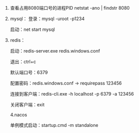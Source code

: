 1. 查看占用8080端口号的进程PID
   netstat -ano | findstr 8080

2. mysql：
   登录：mysql -uroot -p1234

   启动：net start mysql

3. redis：

   启动：redis-server.exe redis.windows.conf

   退出：ctrl+c
   
   默认端口号：6379
   
   配置密码：redis.windows.conf  -> requirepass 123456
   
   连接到客户端：redis-cli.exe -h localhost -p 6379 -a 123456
   
   关闭客户端：exit
   
   4.nacos
   
   单例模式启动：startup.cmd -m standalone
